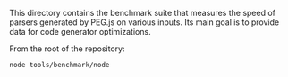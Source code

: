 This directory contains the benchmark suite that measures the speed of parsers generated by PEG.js on various inputs. Its main goal is to provide data for code generator optimizations.

From the root of the repository:

```sh
node tools/benchmark/node
```
